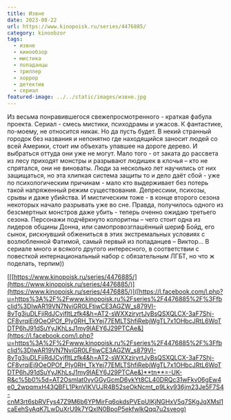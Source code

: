 ```yaml
---
title: Извне
date: 2023-08-22
url: https://www.kinopoisk.ru/series/4476885/
category: kinoobzor
tags:
  - извне
  - кинообзор
  - мистика
  - попаданцы
  - триллер
  - хоррор
  - детектив
  - сериал
featured-image: ../../static/images/извне.jpg
---
```

Из весьма понравившегося свежепросмотренного - краткая
фабула проекта.
Сериал -
смесь мистики, психодрамы и ужасов. К фантастике, по-моему, не относится никак.
Но да пусть будет.
В некий
странный городок без названия и непонятно где находящийся заносит людей со всей
Америки, стоит им объехать упавшее на дороге дерево. И выбраться оттуда они уже
не могут. Мало того - от заката до рассвета из лесу приходят монстры и
разрывают людишек в клочья – кто не спрятался, они не виноваты. Люди за
несколько лет научились от них защищаться, но эта хлипкая система защиты то и
дело даёт сбой - уже по психологическим причинам - мало кто выдерживает без
потерь такой напряженный режим существования. Депрессиии, психозы, срывы и даже
убийства. И мистическим тоже - в конце второго сезона некоторых начало
разрывать уже во сне. Правда, получилось одного из безсмертных монстров даже
убить - теперь оченно ожидаю третьего сезона. Персонажи подчёркнуто колоритны –
чего стоит одна из лидеров общины Донна, или самопровозглашённый шериф Бойд,
его сынок, рискнувший обжениться в этих экстремальных условиях с возлюбленной
Фатимой, самый первый из попаданцев – Виктор…
В сериале много и всякого другого интересного, в соответствии с повесткой
интернациональный набор с обязательным ЛГБТ, но что ж поделать, терпим))

[
](https://l.facebook.com/l.php?u=https%3A%2F%2Fwww.kinopoisk.ru%2Flists%2Fmovies%2Fgenre--horror%2F%3Fb%3Dtop%26fbclid%3DIwAR0Y_OWM0z1m-o-KursTaSDxhO2r7AskJEMiPYe1xLLNWLcs-6OlLXxSj9U&h=AT04VUF-L136HEvQryTHuoJts5tj1QrnSPu1y334Vspbjqc-ZRJjXqFBUCBLOqXrfZtA5J7TAs6UvKueg2AkQaDqsNpvRm1xFC2PM-9hO3eIk8WPCDOtU5TvardcWOhteK9_&__tn__=-UK-R&c%5b0%5d=AT2Osmlat0vyGGyGcmD6ykYt8CL40DRQc31wFkv06gEw4e0_2wpqmxH43QBFL1PknVIKVUJR4B52seOkNcmt_p9Lkv936jm23Je5F7S4-cnM3rt6sbRVFys47Z9M6b6YPMirFq6okdsPVEpUIKjNGHxV5q7SKgJqXMsl1caEehSyAqK7LwDuXrU9k7YQxIN0BpoP5ekfwlkQqq7u2sveog)[[[https://www.kinopoisk.ru/series/4476885/](https://www.kinopoisk.ru/series/4476885/)](https://www.kinopoisk.ru/series/4476885/)]([https://l.facebook.com/l.php?u=https%3A%2F%2Fwww.kinopoisk.ru%2Fseries%2F4476885%2F%3Ffbclid%3DIwAR19VN7NviGR0LFtiwCE3AGZW_s879VI-8vTg3iuDLFjiRdJCvjfltLzfk4&h=AT2-sWXXziryrtJyBsQSXQLCX-3aF7Shj-CF8vrqiEj9OeOPOf_PIy0RH_TkYej77EMLTShfiRebjWgTL7x1OHbcJRtL6WoTDTP6hJ91dSuYyJKhLsJ1my9lAEY6J29PTCAe&](https://l.facebook.com/l.php?u=https%3A%2F%2Fwww.kinopoisk.ru%2Fseries%2F4476885%2F%3Ffbclid%3DIwAR19VN7NviGR0LFtiwCE3AGZW_s879VI-8vTg3iuDLFjiRdJCvjfltLzfk4&h=AT2-sWXXziryrtJyBsQSXQLCX-3aF7Shj-CF8vrqiEj9OeOPOf_PIy0RH_TkYej77EMLTShfiRebjWgTL7x1OHbcJRtL6WoTDTP6hJ91dSuYyJKhLsJ1my9lAEY6J29PTCAe&)**tn**=-UK-R&c%5b0%5d=AT2Osmlat0vyGGyGcmD6ykYt8CL40DRQc31wFkv06gEw4e0_2wpqmxH43QBFL1PknVIKVUJR4B52seOkNcmt_p9Lkv936jm23Je5F7S4-cnM3rt6sbRVFys47Z9M6b6YPMirFq6okdsPVEpUIKjNGHxV5q7SKgJqXMsl1caEehSyAqK7LwDuXrU9k7YQxIN0BpoP5ekfwlkQqq7u2sveog)
